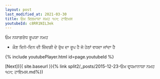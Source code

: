 ```yaml
---
layout: post
last_modified_at: 2021-03-30
title: ਓਮ ਵਿਸ਼ਮਾਯਾ ਨਮਹ ੧੦੮ ਟਾਇਮਸ
youtubeId: c8RR1NIL3ek
---
```

 
 
 ਓਮ ਨਯਾਗਰੋਧ ਰੂਪਯਾ ਨਮਹ  
 
 -  ਕੌਣ ਦਿਨੋ-ਦਿਨ ਦੀ ਜ਼ਿੰਦਗੀ ਦੇ ਰੁੱਖ ਦਾ ਰੂਪ ਹੈ ਜੋ ਹੇਠਾਂ ਵਧਦਾ ਜਾਂਦਾ ਹੈ 
 
  
 
  
 
 
 
 
 
 


{% include youtubePlayer.html id=page.youtubeId %}
 
[Next]({{ site.baseurl }}{% link  split2/_posts/2015-12-23-ਓਮ ਵਰ੍ਧਮਾਨਾਯਾ ਨਮਹ ੧੦੮ ਟਾਇਮਸ.md%})
 

